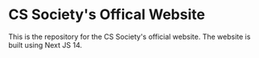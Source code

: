 # CS Society's Offical Website

This is the repository for the CS Society's official website. The website is built using Next JS 14.
